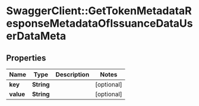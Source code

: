 # SwaggerClient::GetTokenMetadataResponseMetadataOfIssuanceDataUserDataMeta

## Properties
Name | Type | Description | Notes
------------ | ------------- | ------------- | -------------
**key** | **String** |  | [optional] 
**value** | **String** |  | [optional] 


